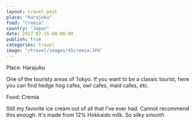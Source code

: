```yaml
---
layout: travel-post
place: "Harajuku"
food: "Cremia"
country: "Japan"
date: 2017-07-15 00:00:00
publish: true
categories: travel
image: "/travel/images/45cremia.JPG"
---
```


Place: Harajuku

One of the touristy areas of Tokyo. If you want to be a classic tourist, here you can find hedge hog cafes, owl cafes, maid cafes, etc.

Food: Cremia

Still my favorite ice cream out of all that I've ever had. Cannot recommend this enough. It's made from 12% Hokkaido milk. So silky smooth
